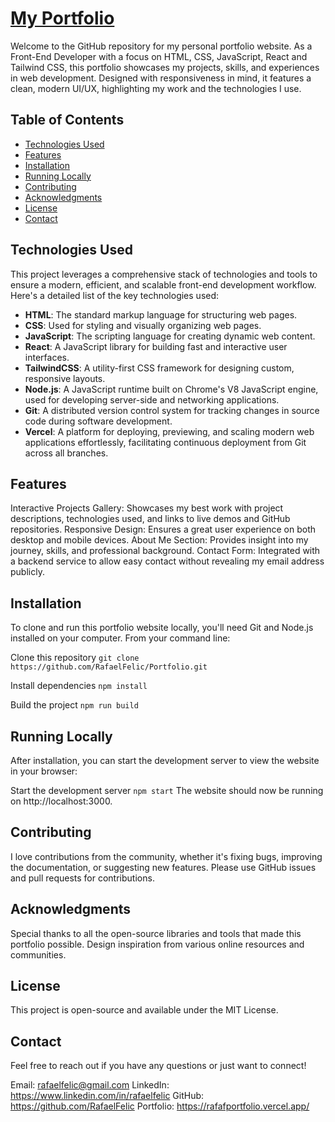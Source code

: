 <h1><a href="https://rafafportfolio.vercel.app/" target="_blank">My Portfolio</a></h1>

Welcome to the GitHub repository for my personal portfolio website. As a Front-End Developer with a focus on HTML, CSS, JavaScript, React and Tailwind CSS, this portfolio showcases my projects, skills, and experiences in web development. Designed with responsiveness in mind, it features a clean, modern UI/UX, highlighting my work and the technologies I use.

## Table of Contents
- [Technologies Used](#technologies-used)
- [Features](#features)
- [Installation](#installation)
- [Running Locally](#running-locally)
- [Contributing](#contributing)
- [Acknowledgments](#acknowledgments)
- [License](#license)
- [Contact](#contact)

## Technologies Used

This project leverages a comprehensive stack of technologies and tools to ensure a modern, efficient, and scalable front-end development workflow. Here's a detailed list of the key technologies used:

- **HTML**: The standard markup language for structuring web pages.
- **CSS**: Used for styling and visually organizing web pages.
- **JavaScript**: The scripting language for creating dynamic web content.
- **React**: A JavaScript library for building fast and interactive user interfaces.
- **TailwindCSS**: A utility-first CSS framework for designing custom, responsive layouts.
- **Node.js**: A JavaScript runtime built on Chrome's V8 JavaScript engine, used for developing server-side and networking applications.
- **Git**: A distributed version control system for tracking changes in source code during software development.
- **Vercel**: A platform for deploying, previewing, and scaling modern web applications effortlessly, facilitating continuous deployment from Git across all branches.

## Features

Interactive Projects Gallery: Showcases my best work with project descriptions, technologies used, and links to live demos and GitHub repositories.
Responsive Design: Ensures a great user experience on both desktop and mobile devices.
About Me Section: Provides insight into my journey, skills, and professional background.
Contact Form: Integrated with a backend service to allow easy contact without revealing my email address publicly.

## Installation

To clone and run this portfolio website locally, you'll need Git and Node.js installed on your computer. From your command line:

Clone this repository
``git clone https://github.com/RafaelFelic/Portfolio.git``

Install dependencies
``npm install``

Build the project
``npm run build``

## Running Locally

After installation, you can start the development server to view the website in your browser:

Start the development server
``npm start``
The website should now be running on http://localhost:3000.

## Contributing

I love contributions from the community, whether it's fixing bugs, improving the documentation, or suggesting new features. Please use GitHub issues and pull requests for contributions.

## Acknowledgments

Special thanks to all the open-source libraries and tools that made this portfolio possible.
Design inspiration from various online resources and communities.

## License

This project is open-source and available under the MIT License.

## Contact

Feel free to reach out if you have any questions or just want to connect!

Email: rafaelfelic@gmail.com
LinkedIn: https://www.linkedin.com/in/rafaelfelic
GitHub: https://github.com/RafaelFelic
Portfolio: https://rafafportfolio.vercel.app/
